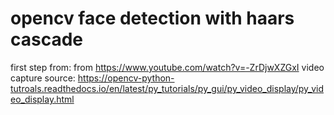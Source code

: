 ﻿#  opencv face detection with haars cascade 
first step from: from https://www.youtube.com/watch?v=-ZrDjwXZGxI
video capture source: https://opencv-python-tutroals.readthedocs.io/en/latest/py_tutorials/py_gui/py_video_display/py_video_display.html
